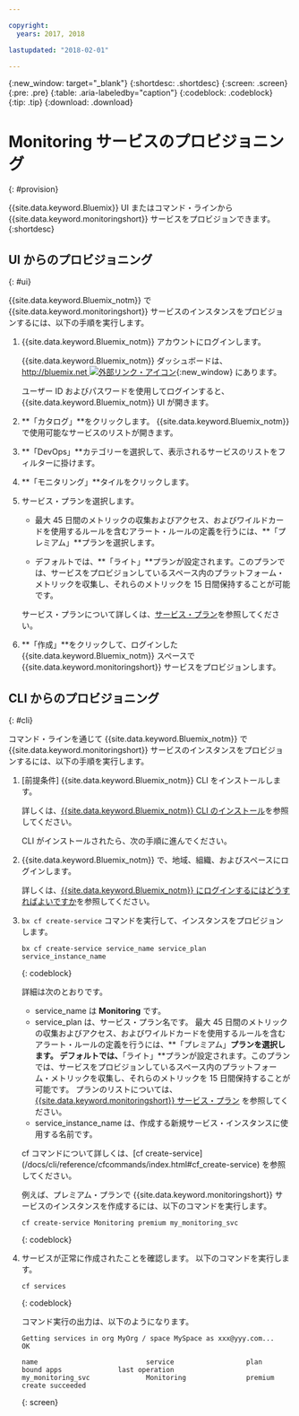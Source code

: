 ```yaml
---

copyright:
  years: 2017, 2018

lastupdated: "2018-02-01"

---
```


{:new_window: target="_blank"}
{:shortdesc: .shortdesc}
{:screen: .screen}
{:pre: .pre}
{:table: .aria-labeledby="caption"}
{:codeblock: .codeblock}
{:tip: .tip}
{:download: .download}



# Monitoring サービスのプロビジョニング
{: #provision}

{{site.data.keyword.Bluemix}} UI またはコマンド・ラインから {{site.data.keyword.monitoringshort}} サービスをプロビジョンできます。
{:shortdesc}


## UI からのプロビジョニング
{: #ui}

{{site.data.keyword.Bluemix_notm}} で {{site.data.keyword.monitoringshort}} サービスのインスタンスをプロビジョンするには、以下の手順を実行します。

1. {{site.data.keyword.Bluemix_notm}} アカウントにログインします。

    {{site.data.keyword.Bluemix_notm}} ダッシュボードは、[http://bluemix.net ![外部リンク・アイコン](../../../icons/launch-glyph.svg "外部リンク・アイコン")](http://bluemix.net){:new_window} にあります。
    
	ユーザー ID およびパスワードを使用してログインすると、{{site.data.keyword.Bluemix_notm}} UI が開きます。

2. **「カタログ」**をクリックします。 {{site.data.keyword.Bluemix_notm}} で使用可能なサービスのリストが開きます。

3. **「DevOps」**カテゴリーを選択して、表示されるサービスのリストをフィルターに掛けます。

4. **「モニタリング」**タイルをクリックします。

5. サービス・プランを選択します。 

    * 最大 45 日間のメトリックの収集およびアクセス、およびワイルドカードを使用するルールを含むアラート・ルールの定義を行うには、**「プレミアム」**プランを選択します。 
	
	* デフォルトでは、**「ライト」**プランが設定されます。このプランでは、サービスをプロビジョンしているスペース内のプラットフォーム・メトリックを収集し、それらのメトリックを 15 日間保持することが可能です。 

    サービス・プランについて詳しくは、[サービス・プラン](/docs/services/cloud-monitoring/monitoring_ov.html#plan)を参照してください。
	
6. **「作成」**をクリックして、ログインした {{site.data.keyword.Bluemix_notm}} スペースで {{site.data.keyword.monitoringshort}} サービスをプロビジョンします。
  
 

## CLI からのプロビジョニング
{: #cli}

コマンド・ラインを通じて {{site.data.keyword.Bluemix_notm}} で {{site.data.keyword.monitoringshort}} サービスのインスタンスをプロビジョンするには、以下の手順を実行します。

1. [前提条件] {{site.data.keyword.Bluemix_notm}} CLI をインストールします。

   詳しくは、[{{site.data.keyword.Bluemix_notm}} CLI のインストール](/docs/cli/reference/bluemix_cli/download_cli.html#download_install)を参照してください。
   
   CLI がインストールされたら、次の手順に進んでください。
    
2. {{site.data.keyword.Bluemix_notm}} で、地域、組織、およびスペースにログインします。 

    詳しくは、[{{site.data.keyword.Bluemix_notm}} にログインするにはどうすればよいですか](/docs/services/cloud-monitoring/qa/cli_qa.html#login)を参照してください。
	
3. `bx cf create-service` コマンドを実行して、インスタンスをプロビジョンします。

    ```
	bx cf create-service service_name service_plan service_instance_name
	```
	{: codeblock}
	
	詳細は次のとおりです。
	
	* service_name は **Monitoring** です。
	* service_plan は、サービス・プラン名です。 最大 45 日間のメトリックの収集およびアクセス、およびワイルドカードを使用するルールを含むアラート・ルールの定義を行うには、**「プレミアム」**プランを選択します。 デフォルトでは、**「ライト」**プランが設定されます。このプランでは、サービスをプロビジョンしているスペース内のプラットフォーム・メトリックを収集し、それらのメトリックを 15 日間保持することが可能です。 プランのリストについては、[{{site.data.keyword.monitoringshort}} サービス・プラン](/docs/services/cloud-monitoring/monitoring_ov.html#plan) を参照してください。
	* service_instance_name は、作成する新規サービス・インスタンスに使用する名前です。
	
	cf コマンドについて詳しくは、[cf create-service] (/docs/cli/reference/cfcommands/index.html#cf_create-service) を参照してください。

	例えば、プレミアム・プランで {{site.data.keyword.monitoringshort}} サービスのインスタンスを作成するには、以下のコマンドを実行します。
	
	```
	cf create-service Monitoring premium my_monitoring_svc
	```
	{: codeblock}
	
4. サービスが正常に作成されたことを確認します。 以下のコマンドを実行します。

    ```	
	cf services
	```
	{: codeblock}
	
	コマンド実行の出力は、以下のようになります。
	
	```
    Getting services in org MyOrg / space MySpace as xxx@yyy.com...
    OK
    
    name                           service                  plan                   bound apps              last operation
    my_monitoring_svc              Monitoring               premium                                        create succeeded
	```
	{: screen}

	



